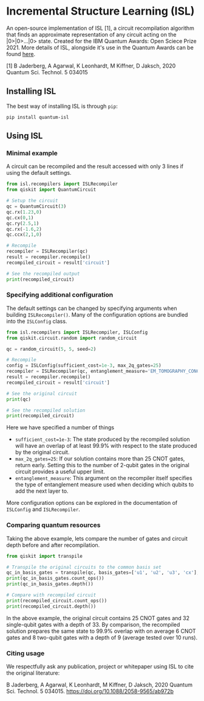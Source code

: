 
# Incremental Structure Learning (ISL)

An open-source implementation of ISL [1], a circuit recompilation algorithm that finds an approximate representation of
any circuit acting on the |0>|0>...|0> state. Created for the IBM Quantum Awards: Open Sciece Prize 2021. More details of ISL,
alongside it's use in the Quantum Awards can be found [here](https://ibmquantumawards.bemyapp.com/#/projects).

[1] B Jaderberg, A Agarwal, K Leonhardt, M Kiffner, D Jaksch, 2020 Quantum Sci. Technol. 5 034015

## Installing ISL

The best way of installing ISL is through `pip`:

```
pip install quantum-isl
```

## Using ISL

### Minimal example
A circuit can be recompiled and the result accessed with only 3 lines if using the 
default settings.
```python
from isl.recompilers import ISLRecompiler
from qiskit import QuantumCircuit

# Setup the circuit
qc = QuantumCircuit(3)
qc.rx(1.23,0)
qc.cx(0,1)
qc.ry(2.5,1)
qc.rx(-1.6,2)
qc.ccx(2,1,0)

# Recompile
recompiler = ISLRecompiler(qc)
result = recompiler.recompile()
recompiled_circuit = result['circuit']

# See the recompiled output
print(recompiled_circuit)
```

### Specifying additional configuration

The default settings can be changed by specifying arguments when
building `ISLRecompiler()`. Many of the configuration options are bundled into the 
`ISLConfig` class.

```python
from isl.recompilers import ISLRecompiler, ISLConfig
from qiskit.circuit.random import random_circuit

qc = random_circuit(5, 5, seed=2)

# Recompile
config = ISLConfig(sufficient_cost=1e-3, max_2q_gates=25)
recompiler = ISLRecompiler(qc, entanglement_measure='EM_TOMOGRAPHY_CONCURRENCE', isl_config=config)
result = recompiler.recompile()
recompiled_circuit = result['circuit']

# See the original circuit
print(qc)

# See the recompiled solution
print(recompiled_circuit)
```

Here we have specified a number of things
* `sufficient_cost=1e-3`: The state produced by the recompiled solution will have an overlap of at least 99.9% with respect to the state produced by the original circuit.
* `max_2q_gates=25`: If our solution contains more than 25 CNOT gates, return early. Setting this to the number of 2-qubit gates in the original circuit provides a useful upper limit.
* `entanglement_measure`: This argument on the recompiler itself specifies the type of entanglement measure used when deciding which qubits to add the next layer to.

More configuration options can be explored in the documentation of `ISLConfig` and `ISLRecompiler`.

### Comparing quantum resources
Taking the above example, lets compare the number of gates and circuit depth before and after recompilation.
```python
from qiskit import transpile

# Transpile the original circuits to the common basis set
qc_in_basis_gates = transpile(qc, basis_gates=['u1', 'u2', 'u3', 'cx'], optimization_level=3)
print(qc_in_basis_gates.count_ops())
print(qc_in_basis_gates.depth())

# Compare with recompiled circuit
print(recompiled_circuit.count_ops())
print(recompiled_circuit.depth())
```
In the above example, the original circuit contains 25 CNOT gates and 
32 single-qubit gates with a depth of 33. By comparison, the recompiled solution
prepares the same state to 99.9% overlap with on average 6 CNOT gates and
8 two-qubit gates with a depth of 9 (average tested over 10 runs).

### Citing usage

We respectfully ask any publication, project or whitepaper using ISL to cite the original literature:

B Jaderberg, A Agarwal, K Leonhardt, M Kiffner, D Jaksch, 2020 Quantum Sci. Technol. 5 034015.
https://doi.org/10.1088/2058-9565/ab972b

